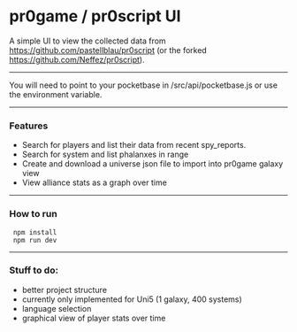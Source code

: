 # pr0game / pr0script UI
A simple UI to view the collected data from https://github.com/pastellblau/pr0script (or the forked https://github.com/Neffez/pr0script).

---
You will need to point to your pocketbase in /src/api/pocketbase.js
or use the environment variable.

---
### Features
* Search for players and list their data from recent spy_reports.
* Search for system and list phalanxes in range
* Create and download a universe json file to import into pr0game galaxy view
* View alliance stats as a graph over time

---
### How to run

```
 npm install 
 npm run dev
```

---

### Stuff to do:

* better project structure
* currently only implemented for Uni5 (1 galaxy, 400 systems)
* language selection
* graphical view of player stats over time
